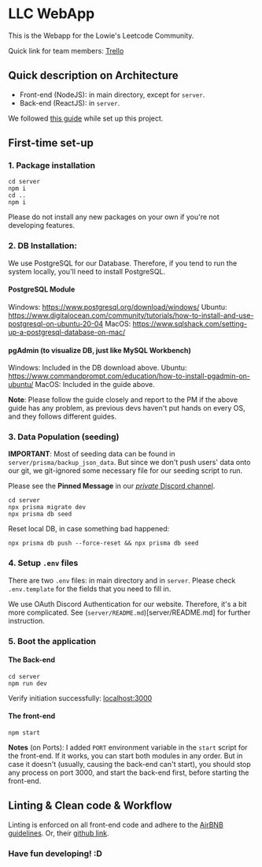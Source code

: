 # LLC WebApp

This is the Webapp for the Lowie's Leetcode Community.

Quick link for team members: [Trello](https://trello.com/b/uYL1a8Bd/llc-web-agile-board)

## Quick description on Architecture

- Front-end (NodeJS): in main directory, except for `server`.
- Back-end (ReactJS): in `server`.

We followed [this guide](https://burkeholland.dev/posts/express-react-starter-refresh/) while set up this project.

## First-time set-up

### 1. Package installation

```
cd server
npm i
cd ..
npm i
```

Please do not install any new packages on your own if you're not developing features.

### 2. DB Installation:

We use PostgreSQL for our Database. Therefore, if you tend to run the system locally, you'll need to install PostgreSQL.

#### PostgreSQL Module

Windows: https://www.postgresql.org/download/windows/
Ubuntu: https://www.digitalocean.com/community/tutorials/how-to-install-and-use-postgresql-on-ubuntu-20-04
MacOS: https://www.sqlshack.com/setting-up-a-postgresql-database-on-mac/

#### pgAdmin (to visualize DB, just like MySQL Workbench)

Windows: Included in the DB download above.
Ubuntu: https://www.commandprompt.com/education/how-to-install-pgadmin-on-ubuntu/
MacOS: Included in the guide above.

**Note**: Please follow the guide closely and report to the PM if the above guide has any problem, as previous devs haven't put hands on every OS, and they follows different guides.

### 3. Data Population (seeding)

**IMPORTANT**: Most of seeding data can be found in `server/prisma/backup_json_data`. But since we don't push users' data onto our git, we git-ignored some necessary file for our seeding script to run.

Please see the **Pinned Message** in our [*private* Discord channel](https://discord.com/channels/1085444549125611530/1150291748808044655).

```
cd server
npx prisma migrate dev
npx prisma db seed
```

Reset local DB, in case something bad happened:

```
npx prisma db push --force-reset && npx prisma db seed
```

### 4. Setup `.env` files

There are two `.env` files: in main directory and in `server`. Please check `.env.template` for the fields that you need to fill in.

We use OAuth Discord Authentication for our website. Therefore, it's a bit more complicated. See (`server/README.md`)[server/README.md] for further instruction.

### 5. Boot the application

#### The Back-end

```
cd server
npm run dev
```

Verify initiation successfully: [localhost:3000](http://localhost:3000)

#### The front-end

```
npm start
```

**Notes** (on Ports): I added `PORT` environment variable in the `start` script for the front-end. If it works, you can start both modules in any order. But in case it doesn't (usually, causing the back-end can't start), you should stop any process on port 3000, and start the back-end first, before starting the front-end.

## Linting & Clean code & Workflow

Linting is enforced on all front-end code and adhere to the [AirBNB guidelines](https://airbnb.io/javascript/). Or, their [github link](https://github.com/airbnb/javascript).

### Have fun developing! :D
